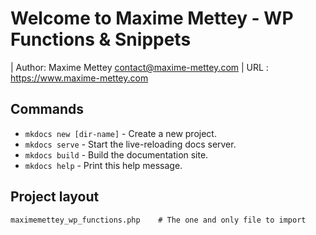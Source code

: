 # Welcome to Maxime Mettey - WP Functions & Snippets

| Author: Maxime Mettey <contact@maxime-mettey.com>
| URL : https://www.maxime-mettey.com

## Commands

* `mkdocs new [dir-name]` - Create a new project.
* `mkdocs serve` - Start the live-reloading docs server.
* `mkdocs build` - Build the documentation site.
* `mkdocs help` - Print this help message.

## Project layout

    maximemettey_wp_functions.php    # The one and only file to import
    